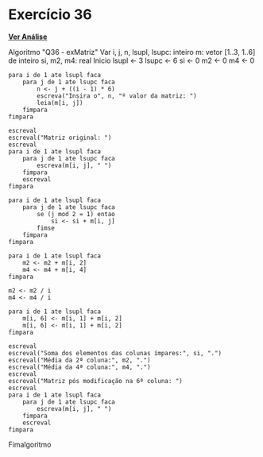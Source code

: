 # Exercício 36

[**Ver Análise**](Analise36.md)

Algoritmo "Q36 - exMatriz"
Var
    i, j, n, lsupl, lsupc: inteiro
    m: vetor [1..3, 1..6] de inteiro
    si, m2, m4: real
Inicio
    lsupl <- 3
    lsupc <- 6
    si <- 0
    m2 <- 0
    m4 <- 0
    
    para i de 1 ate lsupl faca
        para j de 1 ate lsupc faca
            n <- j + ((i - 1) * 6)
            escreva("Insira o", n, "º valor da matriz: ")
            leia(m[i, j])
        fimpara
    fimpara
    
    escreval
    escreval("Matriz original: ")
    escreval
    para i de 1 ate lsupl faca
        para j de 1 ate lsupc faca
            escreva(m[i, j], " ")
        fimpara
        escreval
    fimpara
    
    para i de 1 ate lsupl faca
        para j de 1 ate lsupc faca
            se (j mod 2 = 1) entao
                si <- si + m[i, j]
            fimse
        fimpara
    fimpara
    
    para i de 1 ate lsupl faca
        m2 <- m2 + m[i, 2]
        m4 <- m4 + m[i, 4]
    fimpara
    
    m2 <- m2 / i
    m4 <- m4 / i
    
    para i de 1 ate lsupl faca
        m[i, 6] <- m[i, 1] + m[i, 2]
        m[i, 6] <- m[i, 1] + m[i, 2]
    fimpara
    
    escreval
    escreval("Soma dos elementos das colunas ímpares:", si, ".")
    escreval("Média da 2ª coluna:", m2, ".")
    escreval("Média da 4ª coluna:", m4, ".")
    escreval
    escreval("Matriz pós modificação na 6ª coluna: ")
    escreval
    para i de 1 ate lsupl faca
        para j de 1 ate lsupc faca
            escreva(m[i, j], " ")
        fimpara
        escreval
    fimpara
Fimalgoritmo
